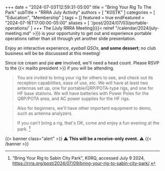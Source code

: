 +++
date = "2024-07-03T12:59:31-05:00"
title = "Bring Your Rig To The Park"
subTitle = "RRRA July Activity"
authors = [ "K0STK" ]
categories = [ "Education", "Membership" ]
tags = []
featured = true
endFeatured = "2024-07-16T17:00:00-05:00"
aliases = [ '/post/2024/07/03/portable-operations/' ]
+++
The 
[July RRRA Meeting]({{< relref "/calendar/2024/july-meeting.md" >}})
is your opportunity to get out and experience portable operations 
rather than sit through yet another slide presentation.

Enjoy an interactive experience, *eyeball QSOs*, **and some
dessert**; no club business will be be discusssed at this meeting!

Since ice cream and pie ***are*** involved, we'll need a head count.
Please RSVP to the {{< mailto president >}} if you will be attending.
<!--more-->

>You are invited to bring your rig for others to see, and check out
>its reception capabilities, ease of use, etc. We will have at least
>two antennas set up, one for portable/QRP/POTA-type rigs, and one for
>HF base stations. We will have batteries with Power Poles for the
>QRP/POTA area, and AC power supplies for the HF rigs. 

>Also for beginners, we'll have other important equipment to demo, such as
>antenna analyzers.
>
>If you can't bring a rig, that's OK, come and enjoy a fun evening at the
>park. [^1]

[^1]: "Bring Your Rig to Sabin City Park", K0RQ, accessed July 9 2024, https://rrra.org/post/2024/07/09/bring-your-rig-to-sabin-city-park/.

{{< banner class="alert" >}}
:warning: **This will be a receive-only event.** :warning:
{{< /banner >}}
